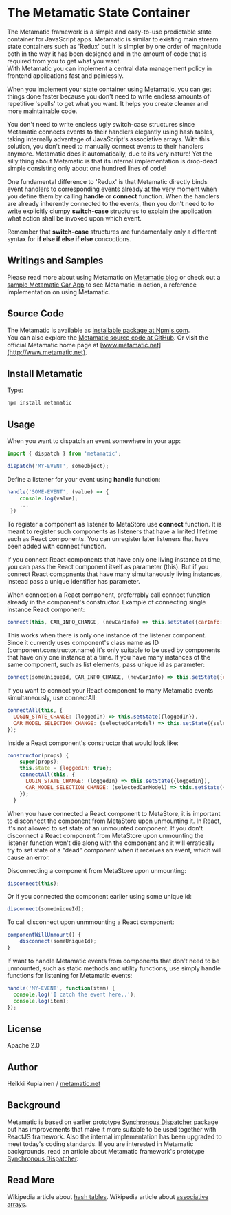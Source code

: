 # The Metamatic State Container 

The Metamatic framework is a simple and easy-to-use predictable state container for JavaScript apps. 
Metamatic is similar to existing main stream state containers such as 'Redux' 
but it is simpler by one order of magnitude both in the way it has been designed and in the amount of code that is required from you to get what you want.  
With Metamatic you can implement a central data management policy in frontend applications fast and painlessly.

When you implement your state container using Metamatic, you can get things done faster because 
you don't need to write endless amounts of repetitive 'spells' to get what you want. It helps you create cleaner and more maintainable code.

You don't need to write endless ugly switch-case structures since Metamatic connects events to their handlers elegantly using hash tables, 
taking internally advantage of JavaScript's associative arrays. With this solution, you don't need to manually connect events to their handlers anymore. 
Metamatic does it automatically, due to its very nature! Yet the silly thing about Metamatic is that its internal implementation is drop-dead simple 
consisting only about one hundred lines of code!

One fundamental difference to 'Redux' is that Metamatic directly binds event handlers to corresponding events already at the very moment
when you define them by calling **handle** or **connect** function. When the handlers are already inherently connected to the events, 
then you don't need to to write explicitly clumpy **switch-case** structures to explain the application what action shall be invoked upon which event.

Remember that **switch-case** structures are fundamentally only a different syntax for **if else if else if else** concoctions. 

## Writings and Samples

Please read more about using Metamatic on [Metamatic blog](http://www.oppikone.fi/blog/introducing-metamate-framework.html)
or check out a [sample Metamatic Car App](https://github.com/develprr/metamatic-car-app) to see Metamatic in action, a reference implementation
on using Metamatic. 

## Source Code

The Metamatic is available as [installable package at Npmjs.com](https://www.npmjs.com/package/metamatic).  
You can also explore the [Metamatic source code at GitHub](https://github.com/develprr/metamatic-framework). 
Or visit the official Metamatic home page at [www.metamatic.net](http://www.metamatic.net).

## Install Metamatic

Type:

```js
npm install metamatic
```

## Usage
When you want to dispatch an event somewhere in your app:

```js
import { dispatch } from 'metamatic';

dispatch('MY-EVENT', someObject);
```

Define a listener for your event using **handle** function:

```js
handle('SOME-EVENT', (value) => {
    console.log(value);
    ...
 })
```

To register a component as listener to MetaStore use **connect** function. It is meant to register such components as listeners that have a limited lifetime
such as React components. You can unregister later listeners that have been added with connect function.

If you connect React components that have only one living instance at time, you can pass the React component itself as parameter (this).
But if you connect React comppnents that have many simultaneously living instances, instead pass a unique identifier has parameter.

When connection a React component, preferrably call connect function already in the component's constructor.
Example of connecting single instance React component:

```js
connect(this, CAR_INFO_CHANGE, (newCarInfo) => this.setState({carInfo: newCarInfo});
```
  
This works when there is only one instance of the listener component. Since it currently uses component's class name as ID (component.constructor.name) 
it's only suitable to be used by components that have only one instance at a time. If you have many instances of the same component, 
such as list elements, pass unique id as parameter:

```js  
connect(someUniqueId, CAR_INFO_CHANGE, (newCarInfo) => this.setState({carInfo: newCarInfo});
```  

If you want to connect your React component to many Metamatic events simultaneously, 
use connectAll:

```js
connectAll(this, {
  LOGIN_STATE_CHANGE: (loggedIn) => this.setState({loggedIn}),
  CAR_MODEL_SELECTION_CHANGE: (selectedCarModel) => this.setState({selectedCarModel})
});
```

Inside a React component's constructor that would look like:

```js
constructor(props) {
    super(props);
    this.state = {loggedIn: true};
    connectAll(this, {
      LOGIN_STATE_CHANGE: (loggedIn) => this.setState({loggedIn}),
      CAR_MODEL_SELECTION_CHANGE: (selectedCarModel) => this.setState({selectedCarModel})
    });
  }
```

When you have connected a React component to MetaStore, it is important to disconnect the component from MetaStore upon unmounting it.
In React, it's not allowed to set state of an unmounted component. If you don't disconnect a React component from MetaStore upon unmounting the listener
function won't die along with the component and it will erratically try to set state of a "dead" component when it receives an event,  which will cause an error.

Disconnecting a component from MetaStore upon unmounting:

```js
disconnect(this);
```
Or if you connected the component earlier using some unique id:

```js
disconnect(someUniqueId);
```

To call disconnect upon unmmounting a React component:

```js
componentWillUnmount() {
    disconnect(someUniqueId);
}
```

If want to handle Metamatic events from components that don't need to be unmounted, such as static methods and utility functions,
use simply handle functions for listening for Metamatic events:

```js
handle('MY-EVENT', function(item) {
  console.log('I catch the event here..');
  console.log(item);
});

```

## License

Apache 2.0

## Author

Heikki Kupiainen / [metamatic.net](http://www.metamatic.net)

## Background

Metamatic is based on earlier prototype [Synchronous Dispatcher](https://www.npmjs.com/package/synchronous-dispatcher) package
but has improvements that make it more suitable to be used together with ReactJS framework. Also the internal implementation has been upgraded to meet
today's coding standards. If you are interested in Metamatic backgrounds, 
read an article about Metamatic framework's prototype [Synchronous Dispatcher]((http://www.oppikone.fi/blog/introducing-synchronous-dispatcher.html)).

## Read More

Wikipedia article about [hash tables](https://en.wikipedia.org/wiki/Hash_table).
Wikipedia article about [associative arrays](https://en.wikipedia.org/wiki/Associative_array).